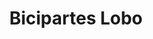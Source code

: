 ---
title: "Bicipartes Lobo"
url: /almoloya-de-juarez-estado-de-mexico/bicipartes-lobo/
shop: bicicleta
---